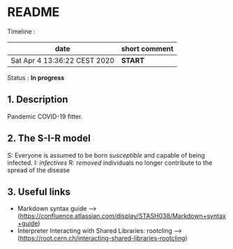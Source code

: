 #  **README**

   Timeline :

|            date                |         short comment                               | 
| -------------------------------|-----------------------------------------------------|
|  Sat Apr  4 13:36:22 CEST 2020 |        **START**                                    |

   Status : **In progress**

## 1. Description
   Pandemic COVID-19 fitter.

## 2. The S-I-R model
   S: Everyone is assumed to be born _susceptible_ and capable of being infected.
   I: _infectives_
   R: _removed_ individuals no longer contribute to the spread of the disease

## 3. Useful links

   * Markdown syntax guide --> (https://confluence.atlassian.com/display/STASH038/Markdown+syntax+guide)
   * Interpreter Interacting with Shared Libraries: rootcling --> (https://root.cern.ch/interacting-shared-libraries-rootcling)
